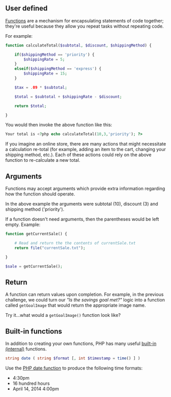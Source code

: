 ## User defined

[Functions](http://us1.php.net/manual/en/language.functions.php) are a mechanism for encapsulating statements of code together; they're useful because they allow you repeat tasks without repeating code.

For example:

~~~php
function calculateTotal($subtotal, $discount, $shippingMethod) {

    if($shippingMethod == 'priority') {
        $shippingRate = 5;
    }
    elseif($shippingMethod == 'express') {
        $shippingRate = 15;
    }

    $tax = .09 * $subtotal;

    $total = $subtotal + $shippingRate - $discount;

    return $total;

}
~~~

You would then invoke the above function like this:

~~~php
Your total is <?php echo calculateTotal(10,3,'priority'); ?>
~~~

If you imagine an online store, there are many actions that might necessitate a calculation re-total (for example, adding an item to the cart, changing your shipping method, etc.). Each of these actions could rely on the above function to re-calculate a new total.

## Arguments
Functions may accept arguments which provide extra information regarding how the function should operate.

In the above example the arguments were subtotal (10), discount (3) and shipping method ('priority').

If a function doesn't need arguments, then the parentheses would be left empty. Example:

~~~php
function getCurrentSale() {

    # Read and return the the contents of currentSale.txt
    return file("currentSale.txt");

}

$sale = getCurrentSale();
~~~


## Return
A function can return values upon completion. For example, in the previous challenge, we could turn our *"Is the savings goal met?"* logic into a function called `getGoalImage` that would return the appropriate image name.

Try it...what would a `getGoalImage()` function look like?


## Built-in functions
In addition to creating your own functions, PHP has many useful [built-in (internal)](http://us2.php.net/manual/en/functions.internal.php) functions.

~~~php
string date ( string $format [, int $timestamp = time() ] )
~~~

Use the [PHP date function](http://us1.php.net/manual/en/function.date.php) to produce the following time formats:

* 4:30pm
* 16 hundred hours
* April 14, 2014 4:00pm
